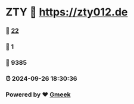 # ZTY :link: https://zty012.de 
### :page_facing_up: [22](https://zty012.de/tag.html) 
### :speech_balloon: 1 
### :hibiscus: 9385 
### :alarm_clock: 2024-09-26 18:30:36 
### Powered by :heart: [Gmeek](https://github.com/Meekdai/Gmeek)
